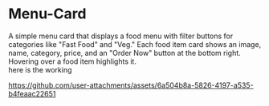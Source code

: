 # Menu-Card
A simple menu card that displays a food menu with filter buttons for categories like "Fast Food" and "Veg." Each food item card shows an image, name, category, price, and an "Order Now" button at the bottom right. Hovering over a food item highlights it.<br>
here is the working


https://github.com/user-attachments/assets/6a504b8a-5826-4197-a535-b4feaac22651

